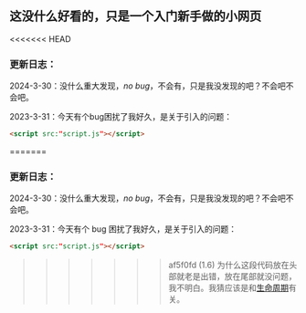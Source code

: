 ## 这没什么好看的，只是一个入门新手做的小网页

<<<<<<< HEAD


### 更新日志：

2024-3-30：没什么重大发现，*no bug*，不会有，只是我没发现的吧？不会吧不会吧。

2023-3-31：今天有个bug困扰了我好久，是关于引入的问题：
```html
<script src:"script.js"></script>
```
=======
### 更新日志：

2024-3-30：没什么重大发现，_no bug_，不会有，只是我没发现的吧？不会吧不会吧。

2023-3-31：今天有个 bug 困扰了我好久，是关于引入的问题：

```html
<script src:"script.js"></script>
```

>>>>>>> af5f0fd (1.6)
为什么这段代码放在头部就老是出错，放在尾部就没问题，我不明白。我猜应该是和[生命周期](https://cn.bing.com/search?q=%E7%94%9F%E5%91%BD%E5%91%A8%E6%9C%9F&form=ANNTH1&refig=66090f139e774710beb30dc9c529a215&pc=U531&sp=6&lq=0&qs=HS&sk=PRES1HS5&sc=10-0&cvid=66090f139e774710beb30dc9c529a215)有关。
